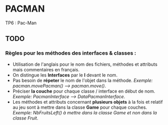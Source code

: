 # PACMAN
TP6 : Pac-Man

## TODO

### Règles pour les méthodes des interfaces & classes :
- Utilisation de l'anglais pour le nom des fichiers, méthodes et attributs mais commentaires en français.
- On distingue les **Interfaces** par le **I** devant le nom.
- Pas besoin de **répeter** le nom de l'objet dans la méthode. *Exemple: pacman.movePacman() --> pacman.move()*.
- Préciser **la couche** pour chaque classe / interface en début de nom. *Exemple: PacmanInterface --> DataPacmanInterface*.
- Les méthodes et attributs concernant **plusieurs objets** à la fois et relatif au jeu sont à mettre dans la classe **Game** pour chaque couches. *Exemple: NbFruitsLeft() à mettre dans la classe Game et non dans la classe Fruit*.
